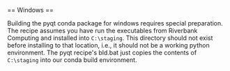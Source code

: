 == Windows ==

Building the pyqt conda package for windows requires special preparation. The
recipe assumes you have run the executables from Riverbank Computing and
installed into `C:\staging`. This directory should not exist before installing
to that location, i.e., it should not be a working python environment. The
pyqt recipe's bld.bat just copies the contents of `C:\staging` into our conda
build environment.